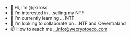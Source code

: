- 👋 Hi, I’m @jkrross
- 👀 I’m interested in ...selling my NTF
- 🌱 I’m currently learning ... NTF
- 💞️ I’m looking to collaborate on ...NTF and Ceventraland
- 📫 How to reach me ...info@wecryptoeco.com

<!---
jkrross/jkrross is a ✨ special ✨ repository because its `README.md` (this file) appears on your GitHub profile.
You can click the Preview link to take a look at your changes.
--->
